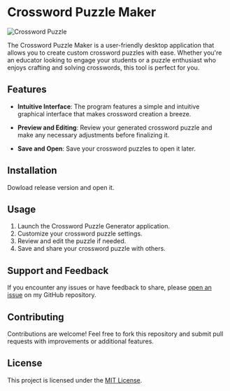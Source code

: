 # Crossword Puzzle Maker

![Crossword Puzzle](./CrosswordPuzzleMaker/CrosswordMaker.ico)

The Crossword Puzzle Maker is a user-friendly desktop application that allows you to create custom crossword puzzles with ease. Whether you're an educator looking to engage your students or a puzzle enthusiast who enjoys crafting and solving crosswords, this tool is perfect for you.

## Features

- **Intuitive Interface**: The program features a simple and intuitive graphical interface that makes crossword creation a breeze.

- **Preview and Editing**: Review your generated crossword puzzle and make any necessary adjustments before finalizing it.

- **Save and Open**: Save your crossword puzzles to open it later.
  
## Installation

Dowload release version and open it.

## Usage

1. Launch the Crossword Puzzle Generator application.
2. Customize your crossword puzzle settings.
3. Review and edit the puzzle if needed.
4. Save and share your crossword puzzle with others.

## Support and Feedback

If you encounter any issues or have feedback to share, please [open an issue](https://github.com/troubleShooter239/Crossword-puzzle-maker/issues) on my GitHub repository.

## Contributing

Contributions are welcome! Feel free to fork this repository and submit pull requests with improvements or additional features.

## License

This project is licensed under the [MIT License](LICENSE).
